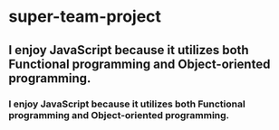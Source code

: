 # super-team-project

## I enjoy JavaScript because it utilizes both Functional programming and Object-oriented programming.

### I enjoy JavaScript because it utilizes both Functional programming and Object-oriented programming.